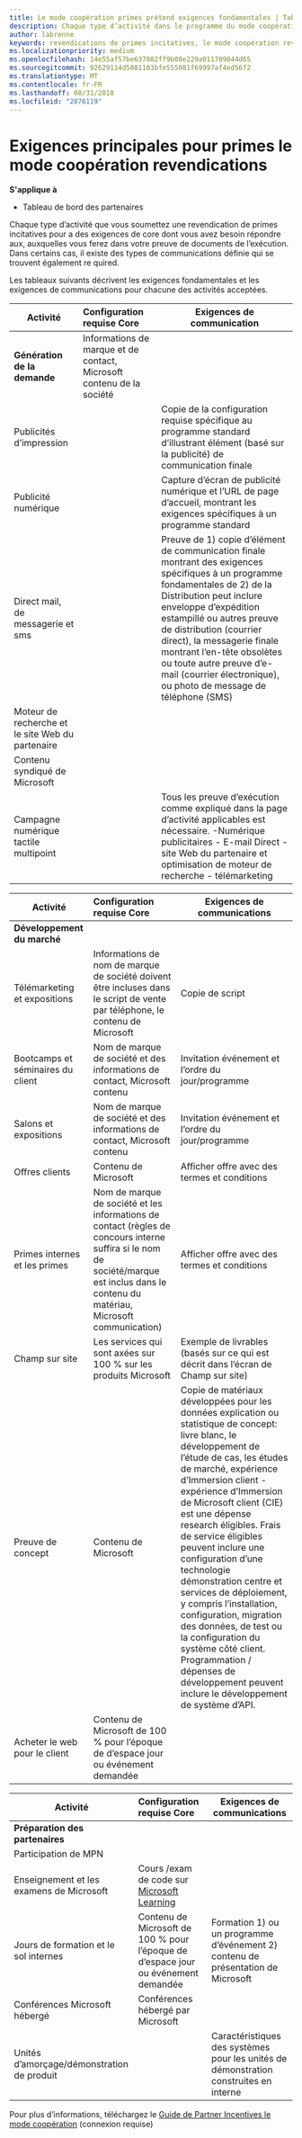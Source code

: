 ```yaml
---
title: Le mode coopération primes prétend exigences fondamentales | Tableau de bord du partenaire
description: Chaque type d’activité dans le programme du mode coopération primes a ses propres exigences de core
author: labrenne
keywords: revendications de primes incitatives, le mode coopération revendications, les fonds, exigences fondamentales
ms.localizationpriority: medium
ms.openlocfilehash: 14e55af57be637082ff9b08e229a011709044d65
ms.sourcegitcommit: 92629114d5081103bfe555081f69997af4ed56f2
ms.translationtype: MT
ms.contentlocale: fr-FR
ms.lasthandoff: 08/31/2018
ms.locfileid: "2876119"
---
```

# <a name="core-requirements-for-incentives-co-op-claims"></a>Exigences principales pour primes le mode coopération revendications

**S'applique à**

- Tableau de bord des partenaires

Chaque type d’activité que vous soumettez une revendication de primes incitatives pour a des exigences de core dont vous avez besoin répondre aux, auxquelles vous ferez dans votre preuve de documents de l’exécution. Dans certains cas, il existe des types de communications définie qui se trouvent également re quired.

Les tableaux suivants décrivent les exigences fondamentales et les exigences de communications pour chacune des activités acceptées. 

|**Activité**   |**Configuration requise Core**   |**Exigences de communication**|
|--------------------------------------|:---------------------------------|---------|
|**Génération de la demande**      |Informations de marque et de contact, Microsoft contenu de la société    |         |
|Publicités d’impression |                 |Copie de la configuration requise spécifique au programme standard d’illustrant élément (basé sur la publicité) de communication finale|
|Publicité numérique|            |Capture d’écran de publicité numérique et l’URL de page d’accueil, montrant les exigences spécifiques à un programme standard  
|Direct mail, de messagerie et sms|             |Preuve de 1) copie d’élément de communication finale montrant des exigences spécifiques à un programme fondamentales de 2) de la Distribution peut inclure enveloppe d’expédition estampillé ou autres preuve de distribution (courrier direct), la messagerie finale montrant l’en-tête obsolètes ou toute autre preuve d’e-mail (courrier électronique), ou photo de message de téléphone (SMS)|
|Moteur de recherche et le site Web du partenaire|
|Contenu syndiqué de Microsoft|
|Campagne numérique tactile multipoint|     |Tous les preuve d’exécution comme expliqué dans la page d’activité applicables est nécessaire.  -Numérique publicitaires - E-mail Direct - site Web du partenaire et optimisation de moteur de recherche - télémarketing


|**Activité**   |**Configuration requise Core**   |**Exigences de communications**|
|--------------------------------------|:---------------------------------|--------------|
|**Développement du marché**     
|Télémarketing et expositions|   Informations de nom de marque de société doivent être incluses dans le script de vente par téléphone, le contenu de Microsoft|Copie de script|
|Bootcamps et séminaires du client  |Nom de marque de société et des informations de contact, Microsoft contenu|Invitation événement et l’ordre du jour/programme|
|Salons et expositions       |Nom de marque de société et des informations de contact, Microsoft contenu|Invitation événement et l’ordre du jour/programme|
|Offres clients   | Contenu de Microsoft|Afficher offre avec des termes et conditions|              |
|Primes internes et les primes   |Nom de marque de société et les informations de contact (règles de concours interne suffira si le nom de société/marque est inclus dans le contenu du matériau, Microsoft communication)|Afficher offre avec des termes et conditions |
|Champ sur site     | Les services qui sont axées sur 100 % sur les produits Microsoft|Exemple de livrables (basés sur ce qui est décrit dans l’écran de Champ sur site)|
|Preuve de concept    | Contenu de Microsoft  |Copie de matériaux développées pour les données explication ou statistique de concept: livre blanc, le développement de l’étude de cas, les études de marché, expérience d’Immersion client - expérience d’Immersion de Microsoft client (CIE) est une dépense research éligibles. Frais de service éligibles peuvent inclure une configuration d’une technologie démonstration centre et services de déploiement, y compris l’installation, configuration, migration des données, de test ou la configuration du système côté client. Programmation / dépenses de développement peuvent inclure le développement de système d’API. |
|Acheter le web pour le client | Contenu de Microsoft de 100 % pour l’époque de d’espace jour ou événement demandée   |

|**Activité**   |**Configuration requise Core**   |**Exigences de communications**|
|--------------------------------------|:---------------------------------|---------------------------|
|**Préparation des partenaires**|                                       |
|Participation de MPN   |                       
|Enseignement et les examens de Microsoft   |   Cours /exam de code sur [Microsoft Learning](https://partner.microsoft.com/training)|
|Jours de formation et le sol internes |Contenu de Microsoft de 100 % pour l’époque de d’espace jour ou événement demandée|Formation 1) ou un programme d’événement 2) contenu de présentation de Microsoft|
|Conférences Microsoft hébergé  |    Conférences hébergé par Microsoft|    
|Unités d’amorçage/démonstration de produit   |   |Caractéristiques des systèmes pour les unités de démonstration construites en interne|
 Pour plus d’informations, téléchargez le [Guide de Partner Incentives le mode coopération](https://assets.microsoft.com/coop-guidebook.pdf) (connexion requise)
